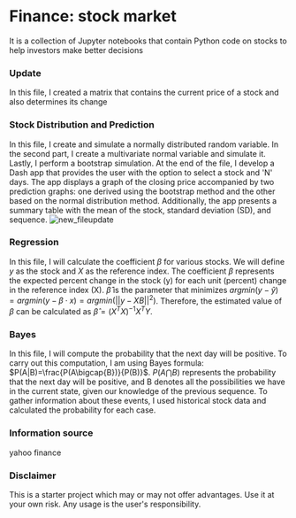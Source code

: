 # Finance: stock market  
It is a collection of Jupyter notebooks that contain Python code on stocks to help investors make better decisions
### Update   
In this file, I created a matrix that contains the current price of a stock and also determines its change
### Stock Distribution and Prediction
In this file, I create and simulate a normally distributed random variable. In the second part, I create a multivariate normal variable and simulate it. Lastly, I perform a bootstrap simulation. At the end of the file, I develop a Dash app that provides the user with the option to select a stock and 'N' days. The app displays a graph of the closing price accompanied by two prediction graphs: one derived using the bootstrap method and the other based on the normal distribution method. Additionally, the app presents a summary table with the mean of the stock, standard deviation (SD), and sequence.
![new_fileupdate](https://github.com/yonatanaizen/Finance/assets/114994667/ff8fed42-5c1f-4117-8e08-137e508d3175)
### Regression 
In this file, I will calculate the coefficient $\beta$ for various stocks. We will define $y$ as the stock and $X$ as the reference index. The coefficient $\beta$ represents the expected percent change in the stock (y) for each unit (percent) change in the reference index (X).
$\hat{\beta}$ is the parameter that minimizes $argmin(y-\hat{y}) = argmin(y-\beta \cdot x) = argmin(||y-XB||^2)$. Therefore, the estimated value of $\beta$ can be calculated as $\hat{\beta} = (X^TX)^{-1}X^TY$.
### Bayes 
In this file, I will compute the probability that the next day will be positive.
To carry out this computation, I am using Bayes formula: $P(A|B)=\frac{P(A\bigcap{B})}{P(B)}$.
$P(A\bigcap{B})$ represents the probability that the next day will be positive,
and B denotes all the possibilities we have in the current state, given our knowledge of the previous sequence.
To gather information about these events, I used historical stock data and calculated the probability for each case.

### Information source 
yahoo finance
### Disclaimer
This is a starter project which may or may not offer advantages. Use it at your own risk. Any usage is the user's responsibility.
